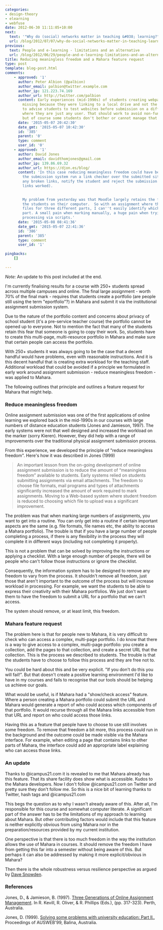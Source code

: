 ```yaml
---
categories:
- design-theory
- elearning
- webfuse
date: 2012-06-30 11:11:05+10:00
next:
  text: '"Why do (social) networks matter in teaching &#038; learning?"'
  url: /blog/2012/07/07/why-do-social-networks-matter-in-teaching-learning/
previous:
  text: People and e-learning - limitations and an alternative
  url: /blog/2012/06/29/people-and-e-learning-limitations-and-an-alternative/
title: Reducing meaningless freedom and a Mahara feature request
type: post
template: blog-post.html
comments:
    - approved: '1'
      author: Peter Albion (@palbion)
      author_email: palbion@twitter.example.com
      author_ip: 121.223.74.169
      author_url: http://twitter.com/palbion
      content: Early experiences (mid-1990s) of students creating webpages with images
        missing because they were linking to a local drive and not the server moved me
        to advise students to test websites before submission on a different computer
        where they are just any user. That should work to avoid non-functioning submissions
        but of course some students don't bother or cannot manage that step either.
      date: '2015-05-07 20:42:30'
      date_gmt: '2015-05-07 10:42:30'
      id: '385'
      parent: '0'
      type: comment
      user_id: '0'
    - approved: '1'
      author: David Jones
      author_email: davidthomjones@gmail.com
      author_ip: 139.86.69.32
      author_url: https://djon.es/blog/
      content: 'In this case reducing meaningless freedom could have been done by having
        the submission system run a link checker over the submitted site. If there were
        any broken links, notify the student and reject the submission (until all the
        links worked).
    
    
        My problem from yesterday was that Moodle largely retains the filenames used by
        the students on their computer.  So with an assignment where they submit three
        files for three different parts, I can''t easily identify which file matches which
        part. A small pain when marking manually, a huge pain when trying to do some additional
        processing via scripts.'
      date: '2015-05-08 08:41:36'
      date_gmt: '2015-05-07 22:41:36'
      id: '386'
      parent: '385'
      type: comment
      user_id: '1'
    
pingbacks:
    []
    
---
```

_Note:_ An update to this post included at the end.

I'm currently finalising results for a course with 250+ students spread across multiple campuses and online. The final large assignment - worth 70% of the final mark - requires that students create a portfolio (are people still using the term "eportfolio"?) in Mahara and submit it via the institutional assignment submission system.

Due to the nature of the portfolio content and concerns about privacy of school student (it's a pre-service teacher course) the portfolio cannot be opened up to everyone. Not to mention the fact that many of the students retain this fear that someone is going to copy their work. So, students have to create this multi-page, multi-resource portfolio in Mahara and make sure that certain people can access the portfolio.

With 250+ students it was always going to be the case that a decent handful would have problems, even with reasonable instructions. And it is this decent handful that is creating extra workload for the teaching staff. Additional workload that could be avoided if a principle we formulated in early work around assignment submission - reduce meaningless freedom - was applied to Mahara.

The following outlines that principle and outlines a feature request for Mahara that might help.

### Reduce meaningless freedom

Online assignment submission was one of the first applications of online learning we explored back in the mid-1990s in our courses with large numbers of distance education students (Jones and Jamieson, 1997). The early systems were not that well designed and increased the workload on the marker (sorry Kieren). However, they did help with a range of improvements over the traditional physical assignment submission process.

From this experience, we developed the principle of "reduce meaningless freedom". Here's how it was described in Jones (1999)

> An important lesson from the on-going development of online assignment submission is to reduce the amount of “meaningless freedom” available to students. Early systems relied on students submitting assignments via email attachments. The freedom to choose file formats, mail programs and types of attachments significantly increased the amount of work required to mark assignments. Moving to a Web-based system where student freedom is reduced to choosing which file to upload was a significant improvement.

The problem was that when marking large numbers of assignments, you want to get into a routine. You can only get into a routine if certain important aspects are the same (e.g. file formats, file names etc, the ability to access a Mahara portfolio). The trouble is that if you have a large number of people completing a process, if there is any flexibility in the process they will complete it in different ways (including not completing it properly).

This is not a problem that can be solved by improving the instructions or applying a checklist. With a large enough number of people, there will be people who can't follow those instructions or ignore the checklist.

Consequently, the information system has to be designed to remove any freedom to vary from the process. It shouldn't remove all freedom, just those that aren't important to the outcome of the process but will increase workload in processing. For example, we want the students to be able to express their creativity with their Mahara portfolios. We just don't want them to have the freedom to submit a URL for a portfolio that we can't access.

The system should remove, or at least limit, this freedom.

### Mahara feature request

The problem here is that for people new to Mahara, it is very difficult to check who can access a complex, multi-page portfolio. I do know that there is a way to give access to a complex, multi-page portfolio: you create a collection, add the pages to that collection, and create a secret URL that the collection. This is the process we described to students. The trouble is that the students have to choose to follow this process and they are free not to.

You could be hard about this and be very explicit. "If you don't do this you will fail!". But that doesn't create a positive learning environment I'd like to have in my courses and fails to recognise that our tools should be helping us achieve our goals.

What would be useful, is if Mahara had a "show/check access" feature. Where a person creating a Mahara portfolio could submit the URL and Mahara would generate a report of who could access which components of that portfolio. It would recurse through all the Mahara links accessible from that URL and report on who could access those links.

Having this as a feature that people have to choose to use still involves some freedom. To remove that freedom a bit more, this process could run in the background and the outcome could be made visible via the Mahara interface. For example, when editing a page that contains links to other parts of Mahara, the interface could add an appropriate label explaining who can access those links.

### An update

Thanks to @icampus21.com it is revealed to me that Mahara already has this feature. That its share facility does show what is accessible. Kudos to the Mahara developers. Now I don't follow @icampus21.com on Twitter and pretty sure they don't follow me. So this is a nice bit of learning thanks to Twitter, hash tags and @icampus21.com

This begs the question as to why I wasn't already aware of this. After all, I'm responsible for this course and somewhat computer literate. A significant part of the answer has to be the limitations of my approach to learning about Mahara. But other contributing factors would include that this feature is neither explicitly obvious from using Mahara nor in the preparation/resources provided by my current institution.

One perspective is that there is too much freedom in the way the institution allows the use of Mahara in courses. It should remove the freedom I have from getting this far into a semester without being aware of this. But perhaps it can also be addressed by making it more explicit/obvious in Mahara?

Then there is the whole robustness versus resilience perspective as argued by [Dave Snowden](http://rajile.com/2011/05/24/robustness-vs-resilience/).

### References

Jones, D., & Jamieson, B. (1997). [Three Generations of Online Assignment Management](/blog/publications/three-generations-of-online-assignment-management/). In R. Kevill, R. Oliver, & R. Phillips (Eds.), (pp. 317-323). Perth, Australia.

Jones, D. (1999). [Solving some problems with university education: Part II.](/blog/publications/solving-some-problems-with-university-education-part-ii/), Proceedings of AUSWEB'99, Balina, Australia.